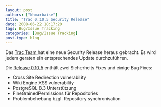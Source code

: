 ```yaml
---
layout: post
authors: ["khmarbaise"]
title: "Trac 0.10.5 Security Release"
date: 2008-06-22 18:17:20
tags: Bug/Issue Tracking
categories: [Bug/Issue Tracking]
post-type: blog
---
```

Das [Trac Team ](http://trac.edgewall.org/ "Trac Team ")hat eine neue Security Release heraus gebracht. Es wird jedem geraten ein entsprechendes Update durchzuführen.

Die [Release 0.10.5](http://trac.edgewall.org/query?status=closed&milestone=0.10.5 "Release 0.10.5") enthält zwei Sicherheits Fixes und einige Bug Fixes:

+ Cross Site Redirection vulnerability
+ Wiki Engine XSS vulnerability 
+ PostgreSQL 8.3 Unterstützung
+ FineGrainedPermissions für Repositories
+ Problembehebung bzgl. Repository synchronisation


